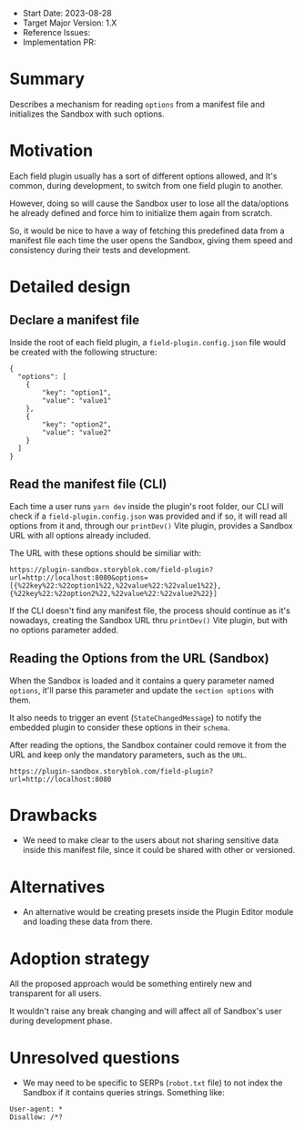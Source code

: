 - Start Date: 2023-08-28
- Target Major Version: 1.X
- Reference Issues:
- Implementation PR:

# Summary

Describes a mechanism for reading `options` from a manifest file and initializes the Sandbox with such options.

# Motivation

Each field plugin usually has a sort of different options allowed, and
It's common, during development, to switch from one field plugin to another.

However, doing so will cause the Sandbox user to lose all the data/options he already defined and force him to initialize them again from scratch.

So, it would be nice to have a way of fetching this predefined data from a manifest file each time the user opens the Sandbox, giving them speed and consistency during their tests and development.

# Detailed design

## Declare a manifest file

Inside the root of each field plugin, a `field-plugin.config.json` file would be created with the following structure:

```
{
  "options": [
    {
        "key": "option1",
        "value": "value1"
    },
    {
        "key": "option2",
        "value": "value2"
    }
  ]
}
```

## Read the manifest file (CLI)

Each time a user runs `yarn dev` inside the plugin's root folder, our CLI will check if a `field-plugin.config.json` was provided and if so, it will read all options from it and, through our `printDev()` Vite plugin, provides a Sandbox URL with all options already included.

The URL with these options should be similiar with:

```
https://plugin-sandbox.storyblok.com/field-plugin?url=http://localhost:8080&options=[{%22key%22:%22option1%22,%22value%22:%22value1%22},{%22key%22:%22option2%22,%22value%22:%22value2%22}]
```

If the CLI doesn't find any manifest file, the process should continue as it's nowadays, creating the Sandbox URL thru `printDev()` Vite plugin, but with no options parameter added.

## Reading the Options from the URL (Sandbox)

When the Sandbox is loaded and it contains a query parameter named `options`, it'll parse this parameter and update the `section options` with them.

It also needs to trigger an event (`StateChangedMessage`) to notify the embedded plugin to consider these options in their `schema`.

After reading the options, the Sandbox container could remove it from the URL and keep only the mandatory parameters, such as the `URL`.

```
https://plugin-sandbox.storyblok.com/field-plugin?url=http://localhost:8080
```

# Drawbacks

- We need to make clear to the users about not sharing sensitive data inside this manifest file, since it could be shared with other or versioned.

# Alternatives

- An alternative would be creating presets inside the Plugin Editor module and loading these data from there.

# Adoption strategy

All the proposed approach would be something entirely new and transparent for all users.

It wouldn't raise any break changing and will affect all of Sandbox's user during development phase.

# Unresolved questions

- We may need to be specific to SERPs (`robot.txt` file) to not index the Sandbox
  if it contains queries strings. Something like:

```
User-agent: *
Disallow: /*?
```
